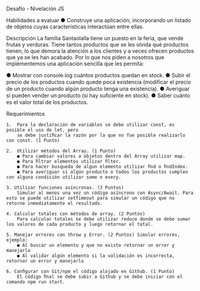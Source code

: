 Desafío - Nivelación JS

Habilidades a evaluar
●   Construye una aplicación, incorporando un listado de objetos cuyas características
    interactúan entre ellas.

Descripción
La familia Santaolalla tiene un puesto en la feria, que vende frutas y verduras. Tiene tantos productos que se les olvida qué productos tienen, lo que demora la atención a los clientes y a veces ofrecen productos que ya se les han acabado. Por lo que nos piden a nosotros que
implementemos una aplicación sencilla que les permita:

● Mostrar con console.log cuántos productos quedan en stock.
● Subir el precio de los productos cuando quede poca existencia (modiﬁcar el precio de un producto cuando algún producto tenga una existencia).
● Averiguar si pueden vender un producto (si hay suﬁciente en stock).
● Saber cuánto es el valor total de los productos.

Requerimientos

    1.  Para la declaración de variables se debe utilizar const, es posible el uso de let, pero
        se debe justiﬁcar la razón por la que no fue posible realizarlo con const. (1 Punto)
    
    2.  Utilizar métodos del Array. (1 Punto)
        ● Para cambiar valores a objetos dentro del Array utilizar map.
        ● Para ﬁltrar elementos utilizar ﬁlter.
        ● Para hacer busqueda de algun elemento utilizar ﬁnd o ﬁndIndex.
        ● Para averiguar si algún producto o todos los productos cumplen con alguna condición utilizar some o every.
    
    3. Utilizar funciones asíncronas. (3 Puntos)
        Simular al menos una vez un código asíncrono con Async/Await. Para esto se puede utilizar setTimeout para simular un código que no retorne inmediatamente el resultado.
    
    4. Calcular totales con métodos de array. (2 Puntos)
        Para calcular totales se debe utilizar reduce donde se debe sumar los valores de cada producto y luego retornar el total.

    5. Manejar errores con throw y Error. (2 Puntos) Simular errores, ejemplo:
        ● Al buscar un elemento y que no existe retornar un error y manejarlo
        ● Al validar algún elemento si la validación es incorrecta, retornar un error y manejarlo
    
    6. Conﬁgurar con Git/npm el código alojado en Github. (1 Punto)
        El código ﬁnal se debe subir a Github y se debe iniciar con el comando npm run start.
